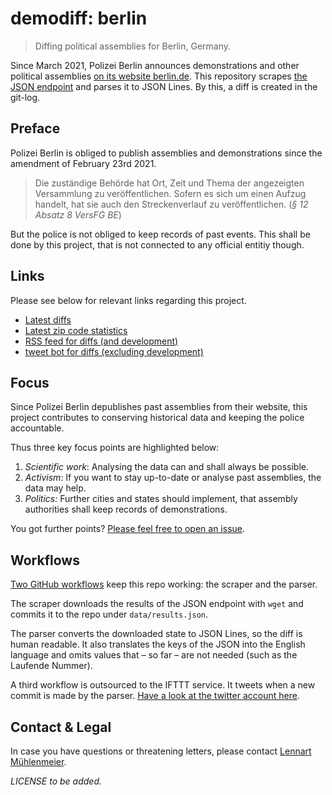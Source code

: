 demodiff: berlin
===================

> Diffing political assemblies for Berlin, Germany.

Since March 2021, Polizei Berlin announces demonstrations and other
political assemblies [on its website
berlin.de](https://www.berlin.de/polizei/service/versammlungsbehoerde/versammlungen-aufzuege/).
This repository scrapes [the JSON
endpoint](https://www.berlin.de/polizei/service/versammlungsbehoerde/versammlungen-aufzuege/index.php/index/all.json)
and parses it to JSON Lines. By this, a diff is created in the git-log.

## Preface

Polizei Berlin is obliged to publish assemblies
and demonstrations since the amendment of February
23rd 2021.

> Die zuständige Behörde hat Ort, Zeit und Thema
> der angezeigten Versammlung zu veröffentlichen.
> Sofern es sich um einen Aufzug handelt, hat
> sie auch den Streckenverlauf zu veröffentlichen.
> (*§ 12 Absatz 8 VersFG BE*)

But the police is not obliged to keep records of
past events. This shall be done by this project,
that is not connected to any official entitiy though.

## Links

Please see below for relevant links regarding this
project.

- [Latest diffs](https://github.com/demodiff/berlin/commits/main/data/results.jsonl)
- [Latest zip code statistics](https://github.com/demodiff/berlin/commits/main/data/stats-zips.csv)
- [RSS feed for diffs (and development)](https://github.com/demodiff/berlin/commits.atom)
- [tweet bot for diffs (excluding development)](https://twitter.com/demodiff)

## Focus

Since Polizei Berlin depublishes past assemblies from
their website, this project contributes to conserving
historical data and keeping the police accountable.

Thus three key focus points are highlighted below:

1. *Scientific work*: Analysing the data can and shall
   always be possible. 
2. *Activism*: If you want to stay up-to-date or
   analyse past assemblies, the data may help.
3. *Politics:* Further cities and states should
   implement, that assembly authorities shall keep
   records of demonstrations.
   
You got further points? [Please feel free to open an
issue](https://github.com/demodiff/berlin/issues/new).

## Workflows
[Two GitHub workflows](https://github.com/demodiff/berlin/tree/main/.github/workflows)
keep this repo working: the scraper and the parser.

The scraper downloads the results of the JSON endpoint
with `wget` and commits it to the repo under
`data/results.json`.

The parser converts the downloaded state to JSON Lines,
so the diff is human readable. It also translates the keys
of the JSON into the English language and omits values that
– so far – are not needed (such as the Laufende Nummer).

A third workflow is outsourced to the IFTTT service. It
tweets when a new commit is made by the parser. [Have a look
at the twitter account here](https://twitter.com/demodiff).

## Contact & Legal

In case you have questions or threatening letters, 
please contact [Lennart Mühlenmeier](https://lnrt.de/).

_LICENSE to be added._
